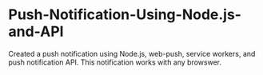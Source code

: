 # Push-Notification-Using-Node.js-and-API

Created a push notification using Node.js, web-push, service workers, and push notification API. This notification works with any browswer. 
